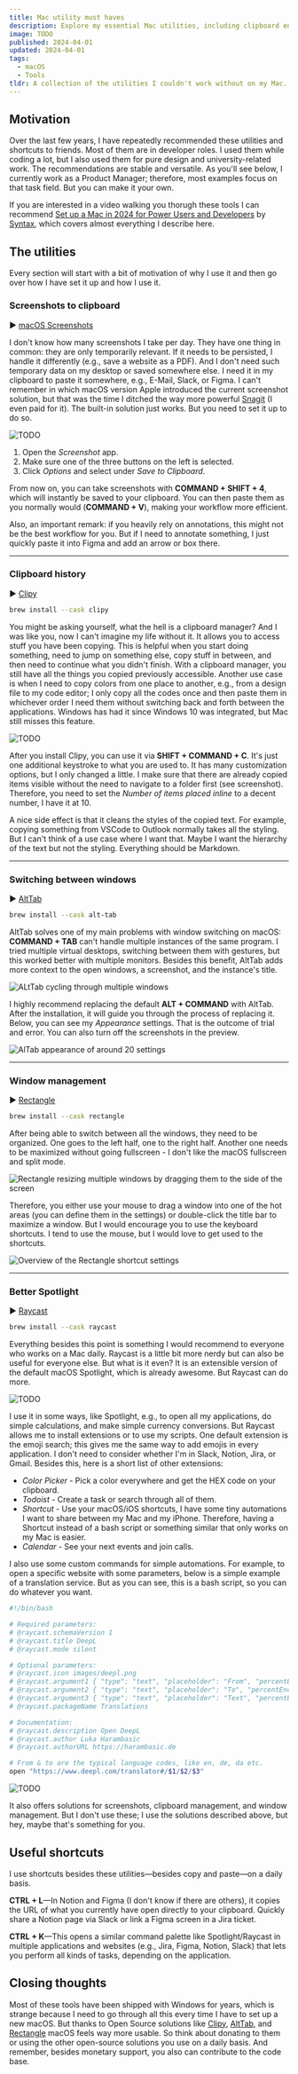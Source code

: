 ```yaml
---
title: Mac utility must haves
description: Explore my essential Mac utilities, including clipboard enhancements, window management, and more.
image: TODO
published: 2024-04-01
updated: 2024-04-01
tags:
  - macOS
  - Tools
tldr: A collection of the utilities I couldn't work without on my Mac. Copy the brew command if you aren't interested in the fluff.
---
```


## Motivation

Over the last few years, I have repeatedly recommended these utilities and shortcuts to friends. Most of them are in developer roles. I used them while coding a lot, but I also used them for pure design and university-related work. The recommendations are stable and versatile. As you'll see below, I currently work as a Product Manager; therefore, most examples focus on that task field. But you can make it your own.

If you are interested in a video walking you thorugh these tools I can recommend [Set up a Mac in 2024 for Power Users and Developers](https://www.youtube.com/watch?v=GK7zLYAXdDs) by [Syntax](https://syntax.fm/), which covers almost everything I describe here.

## The utilities

Every section will start with a bit of motivation of why I use it and then go over how I have set it up and how I use it.

### Screenshots to clipboard

▶︎ [macOS Screenshots](https://support.apple.com/en-us/102646)

I don't know how many screenshots I take per day. They have one thing in common: they are only temporarily relevant. If it needs to be persisted, I handle it differently (e.g., save a website as a PDF). And I don't need such temporary data on my desktop or saved somewhere else. I need it in my clipboard to paste it somewhere, e.g., E-Mail, Slack, or Figma. I can't remember in which macOS version Apple introduced the current screenshot solution, but that was the time I ditched the way more powerful [Snagit](https://www.techsmith.com/screen-capture.html) (I even paid for it). The built-in solution just works. But you need to set it up to do so.

![TODO](/posts/mac-utility-must-haves/apple_screenshots.png)

1. Open the _Screenshot_ app.
2. Make sure one of the three buttons on the left is selected.
3. Click _Options_ and select under _Save to Clipboard_.

From now on, you can take screenshots with **COMMAND + SHIFT + 4**, which will instantly be saved to your clipboard. You can then paste them as you normally would (**COMMAND + V**), making your workflow more efficient.

Also, an important remark: if you heavily rely on annotations, this might not be the best workflow for you. But if I need to annotate something, I just quickly paste it into Figma and add an arrow or box there.

---

### Clipboard history

▶︎ [Clipy](https://clipy-app.com/)

```bash
brew install --cask clipy
```

You might be asking yourself, what the hell is a clipboard manager? And I was like you, now I can't imagine my life without it. It allows you to access stuff you have been copying. This is helpful when you start doing something, need to jump on something else, copy stuff in between, and then need to continue what you didn't finish. With a clipboard manager, you still have all the things you copied previously accessible. Another use case is when I need to copy colors from one place to another, e.g., from a design file to my code editor; I only copy all the codes once and then paste them in whichever order I need them without switching back and forth between the applications. Windows has had it since Windows 10 was integrated, but Mac still misses this feature.

![TODO](/posts/mac-utility-must-haves/clipy.png)

After you install Clipy, you can use it via **SHIFT + COMMAND + C**. It's just one additional keystroke to what you are used to. It has many customization options, but I only changed a little. I make sure that there are already copied items visible without the need to navigate to a folder first (see screenshot). Therefore, you need to set the _Number of items placed inline_ to a decent number, I have it at 10.

A nice side effect is that it cleans the styles of the copied text. For example, copying something from VSCode to Outlook normally takes all the styling. But I can't think of a use case where I want that. Maybe I want the hierarchy of the text but not the styling. Everything should be Markdown.

---

### Switching between windows

▶︎ [AltTab](https://alt-tab-macOS.netlify.app/)

```bash
brew install --cask alt-tab
```

AltTab solves one of my main problems with window switching on macOS: **COMMAND + TAB** can't handle multiple instances of the same program. I tried multiple virtual desktops, switching between them with gestures, but this worked better with multiple monitors. Besides this benefit, AltTab adds more context to the open windows, a screenshot, and the instance's title.

![ALtTab cycling through multiple windows](/posts/mac-utility-must-haves/alttab.gif)

I highly recommend replacing the default **ALT + COMMAND** with AltTab. After the installation, it will guide you through the process of replacing it. Below, you can see my _Appearance_ settings. That is the outcome of trial and error. You can also turn off the screenshots in the preview.

![AlTab appearance of around 20 settings](/posts/mac-utility-must-haves/alttab_settings.png)

---

### Window management

▶︎ [Rectangle](https://rectangleapp.com/)

```bash
brew install --cask rectangle
```

After being able to switch between all the windows, they need to be organized. One goes to the left half, one to the right half. Another one needs to be maximized without going fullscreen - I don't like the macOS fullscreen and split mode.

![Rectangle resizing multiple windows by dragging them to the side of the screen](/posts/mac-utility-must-haves/rectangle.gif)

Therefore, you either use your mouse to drag a window into one of the hot areas (you can define them in the settings) or double-click the title bar to maximize a window. But I would encourage you to use the keyboard shortcuts. I tend to use the mouse, but I would love to get used to the shortcuts.

![Overview of the Rectangle shortcut settings](/posts/mac-utility-must-haves/rectangle_shortcuts.png)

---

### Better Spotlight

▶︎ [Raycast](https://www.raycast.com/)

```bash
brew install --cask raycast
```

Everything besides this point is something I would recommend to everyone who works on a Mac daily. Raycast is a little bit more nerdy but can also be useful for everyone else. But what is it even? It is an extensible version of the default macOS Spotlight, which is already awesome. But Raycast can do more.

![TODO](/posts/mac-utility-must-haves/raycast.gif)

I use it in some ways, like Spotlight, e.g., to open all my applications, do simple calculations, and make simple currency conversions. But Raycast allows me to install extensions or to use my scripts. One default extension is the emoji search; this gives me the same way to add emojis in every application. I don't need to consider whether I'm in Slack, Notion, Jira, or Gmail. Besides this, here is a short list of other extensions:

- _Color Picker_ - Pick a color everywhere and get the HEX code on your clipboard.
- _Todoist_ - Create a task or search through all of them.
- _Shortcut_ - Use your macOS/iOS shortcuts, I have some tiny automations I want to share between my Mac and my iPhone. Therefore, having a Shortcut instead of a bash script or something similar that only works on my Mac is easier.
- _Calendar_ - See your next events and join calls.

I also use some custom commands for simple automations. For example, to open a specific website with some parameters, below is a simple example of a translation service. But as you can see, this is a bash script, so you can do whatever you want.

```bash
#!/bin/bash

# Required parameters:
# @raycast.schemaVersion 1
# @raycast.title DeepL
# @raycast.mode silent

# Optional parameters:
# @raycast.icon images/deepl.png
# @raycast.argument1 { "type": "text", "placeholder": "From", "percentEncoded": true }
# @raycast.argument2 { "type": "text", "placeholder": "To", "percentEncoded": true }
# @raycast.argument3 { "type": "text", "placeholder": "Text", "percentEncoded": true }
# @raycast.packageName Translations

# Documentation:
# @raycast.description Open DeepL
# @raycast.author Luka Harambasic
# @raycast.authorURL https://harambasic.de

# From & to are the typical language codes, like en, de, da etc.
open "https://www.deepl.com/translator#/$1/$2/$3"
```

![TODO](/posts/mac-utility-must-haves/raycast_deepl.png)

It also offers solutions for screenshots, clipboard management, and window management. But I don't use these; I use the solutions described above, but hey, maybe that's something for you.

## Useful shortcuts

I use shortcuts besides these utilities—besides copy and paste—on a daily basis.

**CTRL + L**—In Notion and Figma (I don't know if there are others), it copies the URL of what you currently have open directly to your clipboard. Quickly share a Notion page via Slack or link a Figma screen in a Jira ticket.

**CTRL + K**—This opens a similar command palette like Spotlight/Raycast in multiple applications and websites (e.g., Jira, Figma, Notion, Slack) that lets you perform all kinds of tasks, depending on the application.

## Closing thoughts

Most of these tools have been shipped with Windows for years, which is strange because I need to go through all this every time I have to set up a new macOS. But thanks to Open Source solutions like [Clipy](https://opencollective.com/clipy#backer), [AltTab](https://www.patreon.com/lwouis), and [Rectangle](https://github.com/sponsors/rxhanson) macOS feels way more usable. So think about donating to them or using the other open-source solutions you use on a daily basis. And remember, besides monetary support, you also can contribute to the code base.
